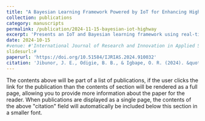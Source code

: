 ```yaml
---
title: "A Bayesian Learning Framework Powered by IoT for Enhancing Highway Safety and Reducing Accidents: A Case Study of Benin-Onitsha Express Way"
collection: publications
category: manuscripts
permalink: /publication/2024-11-15-bayesian-iot-highway
excerpt: 'Presents an IoT and Bayesian learning framework using real-time data to enhance highway safety and reduce accidents on the Benin-Onitsha Express Way in Nigeria.'
date: 2024-10-15
#venue: #'International Journal of Research and Innovation in Applied Science (IJRIAS)'
slidesurl:#  
paperurl: 'https://doi.org/10.51584/IJRIAS.2024.910032'
citation: 'Jibunor, J. E., Odigie, B. B., & Igbape, O. R. (2024). &quot;A Bayesian Learning Framework Powered by IoT for Enhancing Highway Safety and Reducing Accidents: A Case Study of Benin-Onitsha Express Way. &quot; <i>International Journal of Research and Innovation in Applied Science.</i>. 9(10), 334-360.'
---
```


The contents above will be part of a list of publications, if the user clicks the link for the publication than the contents of section will be rendered as a full page, allowing you to provide more information about the paper for the reader. When publications are displayed as a single page, the contents of the above "citation" field will automatically be included below this section in a smaller font.
